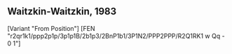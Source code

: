 ## Waitzkin-Waitzkin, 1983

[Variant "From Position"]
[FEN "r2qr1k1/ppp2p1p/3p1p1B/2b1p3/2BnP1b1/3P1N2/PPP2PPP/R2Q1RK1 w Qq - 0 1"]
